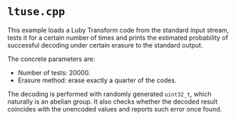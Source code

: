 # `ltuse.cpp`

This example loads a Luby Transform code from the standard input stream, tests it for a certain number of times and prints the estimated probability of successful decoding under certain erasure to the standard output.

The concrete parameters are:

- Number of tests: 20000.
- Erasure method: erase exactly a quarter of the codes.

The decoding is performed with randomly generated `uint32_t`, which naturally is an abelian group. It also checks whether the decoded result coincides with the unencoded values and reports such error once found.
